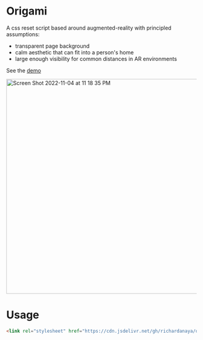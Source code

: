 # Origami

A css reset script based around augmented-reality with principled assumptions:

* transparent page background
* calm aesthetic that can fit into a person's home
* large enough visibility for common distances in AR environments

See the [demo](https://richardanaya.github.io/origami/demo.html)

<img width="569" alt="Screen Shot 2022-11-04 at 11 18 35 PM" src="https://user-images.githubusercontent.com/294042/200105865-bebf2357-91ae-4f17-82ab-0286cfccefb7.png">

# Usage

```html
<link rel="stylesheet" href="https://cdn.jsdelivr.net/gh/richardanaya/origami/origami.css">
```
